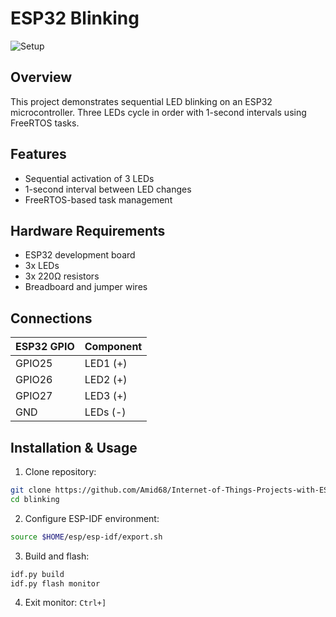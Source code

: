 # ESP32 Blinking

![Setup](./setup.png)

## Overview
This project demonstrates sequential LED blinking on an ESP32 microcontroller. Three LEDs cycle in order with 1-second intervals using FreeRTOS tasks.

## Features
- Sequential activation of 3 LEDs
- 1-second interval between LED changes
- FreeRTOS-based task management

## Hardware Requirements
- ESP32 development board
- 3x LEDs
- 3x 220Ω resistors
- Breadboard and jumper wires

## Connections
| ESP32 GPIO | Component |
|------------|-----------|
| GPIO25     | LED1 (+)  |
| GPIO26     | LED2 (+)  |
| GPIO27     | LED3 (+)  |
| GND        | LEDs (-)  |

## Installation & Usage
1. Clone repository:
```bash
git clone https://github.com/Amid68/Internet-of-Things-Projects-with-ESP32.git
cd blinking
```

2. Configure ESP-IDF environment:
```bash
source $HOME/esp/esp-idf/export.sh
```

3. Build and flash:
```bash
idf.py build
idf.py flash monitor
```

4. Exit monitor: `Ctrl+]`